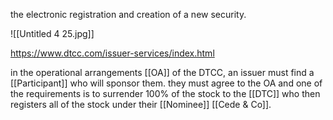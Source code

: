 the electronic registration and creation of a new security.

![[Untitled 4 25.jpg]]

https://www.dtcc.com/issuer-services/index.html

in the operational arrangements [[OA]] of the DTCC, an issuer must find a [[Participant]] who will sponsor them. they must agree to the OA and one of the requirements is to surrender 100% of the stock to the [[DTC]] who then registers all of the stock under their [[Nominee]] [[Cede & Co]].
